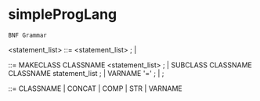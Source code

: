 # simpleProgLang






    BNF Grammar


<statement_list> ::=  <statement_list> <statement> ;
                | <statement> 

<statement>  ::= MAKECLASS CLASSNAME <statement_list> ;
              | SUBCLASS CLASSNAME CLASSNAME statement_list ;
              | VARNAME '=' <expr> ;
              | <expr> ;

 <expr> ::= CLASSNAME
          | <expr> CONCAT <expr>
          | <expr> COMP <expr>
          | STR
          | VARNAME


